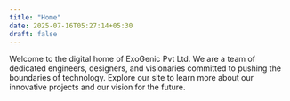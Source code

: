 ```yaml
---
title: "Home"
date: 2025-07-16T05:27:14+05:30
draft: false
---
```


Welcome to the digital home of ExoGenic Pvt Ltd. We are a team of dedicated engineers, designers, and visionaries committed to pushing the boundaries of technology. Explore our site to learn more about our innovative projects and our vision for the future.